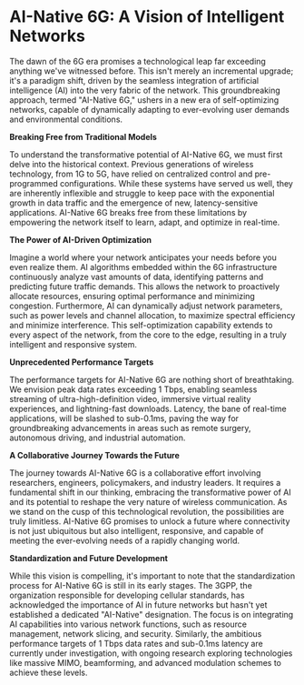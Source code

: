 # AI-Native 6G: A Vision of Intelligent Networks

The dawn of the 6G era promises a technological leap far exceeding anything we've witnessed before. This isn't merely an incremental upgrade; it's a paradigm shift, driven by the seamless integration of artificial intelligence (AI) into the very fabric of the network. This groundbreaking approach, termed "AI-Native 6G," ushers in a new era of self-optimizing networks, capable of dynamically adapting to ever-evolving user demands and environmental conditions.  

**Breaking Free from Traditional Models**

To understand the transformative potential of AI-Native 6G, we must first delve into the historical context. Previous generations of wireless technology, from 1G to 5G, have relied on centralized control and pre-programmed configurations. While these systems have served us well, they are inherently inflexible and struggle to keep pace with the exponential growth in data traffic and the emergence of new, latency-sensitive applications. AI-Native 6G breaks free from these limitations by empowering the network itself to learn, adapt, and optimize in real-time.

**The Power of AI-Driven Optimization**

Imagine a world where your network anticipates your needs before you even realize them. AI algorithms embedded within the 6G infrastructure continuously analyze vast amounts of data, identifying patterns and predicting future traffic demands. This allows the network to proactively allocate resources, ensuring optimal performance and minimizing congestion. Furthermore, AI can dynamically adjust network parameters, such as power levels and channel allocation, to maximize spectral efficiency and minimize interference. This self-optimization capability extends to every aspect of the network, from the core to the edge, resulting in a truly intelligent and responsive system.

**Unprecedented Performance Targets**

The performance targets for AI-Native 6G are nothing short of breathtaking. We envision peak data rates exceeding 1 Tbps, enabling seamless streaming of ultra-high-definition video, immersive virtual reality experiences, and lightning-fast downloads. Latency, the bane of real-time applications, will be slashed to sub-0.1ms, paving the way for groundbreaking advancements in areas such as remote surgery, autonomous driving, and industrial automation.

**A Collaborative Journey Towards the Future**

The journey towards AI-Native 6G is a collaborative effort involving researchers, engineers, policymakers, and industry leaders. It requires a fundamental shift in our thinking, embracing the transformative power of AI and its potential to reshape the very nature of wireless communication. As we stand on the cusp of this technological revolution, the possibilities are truly limitless. AI-Native 6G promises to unlock a future where connectivity is not just ubiquitous but also intelligent, responsive, and capable of meeting the ever-evolving needs of a rapidly changing world.

**Standardization and Future Development**

While this vision is compelling, it's important to note that the standardization process for AI-Native 6G is still in its early stages. The 3GPP, the organization responsible for developing cellular standards, has acknowledged the importance of AI in future networks but hasn't yet established a dedicated "AI-Native" designation.  The focus is on integrating AI capabilities into various network functions, such as resource management, network slicing, and security.  Similarly, the ambitious performance targets of 1 Tbps data rates and sub-0.1ms latency are currently under investigation, with ongoing research exploring technologies like massive MIMO, beamforming, and advanced modulation schemes to achieve these levels.
